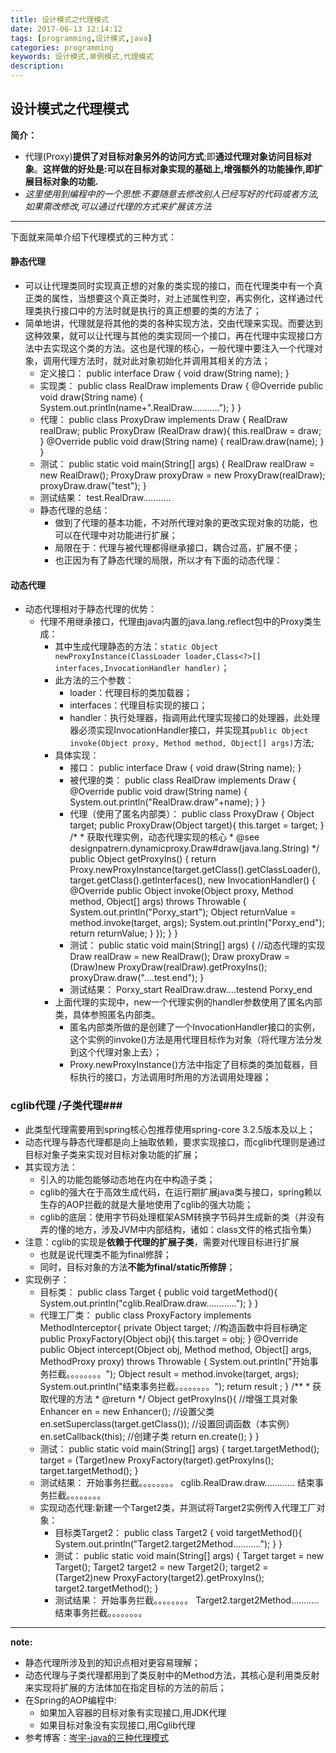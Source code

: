 ```yaml
---
title: 设计模式之代理模式
date: 2017-06-13 12:14:12
tags: [programming,设计模式,java]
categories: programming
keywords: 设计模式,单例模式,代理模式
description: 
---
```

## 设计模式之代理模式
**简介：**
- 代理(Proxy)**提供了对目标对象另外的访问方式**;即**通过代理对象访问目标对象**。**这样做的好处是:可以在目标对象实现的基础上,增强额外的功能操作,即扩展目标对象的功能.**
- *这里使用到编程中的一个思想:不要随意去修改别人已经写好的代码或者方法,如果需改修改,可以通过代理的方式来扩展该方法*

<!--more-->

----------
下面就来简单介绍下代理模式的三种方式：

#### 静态代理 ####
- 可以让代理类同时实现真正想的对象的类实现的接口，而在代理类中有一个真正类的属性，当想要这个真正类时，对上述属性判空，再实例化，这样通过代理类执行接口中的方法时就是执行的真正想要的类的方法了；
- 简单地讲，代理就是将其他的类的各种实现方法，交由代理来实现。而要达到这种效果，就可以让代理与其他的类实现同一个接口，再在代理中实现接口方法中去实现这个类的方法。这也是代理的核心，一般代理中要注入一个代理对象，调用代理方法时，就对此对象初始化并调用其相关的方法；
	- 定义接口：
			public interface Draw {
				void draw(String name);
			}
	- 实现类：
			public class RealDraw implements Draw {
				@Override
				public void draw(String name) {
					System.out.println(name+".RealDraw...........");
				}
			}
	- 代理：
			public class ProxyDraw implements Draw {
				RealDraw realDraw;
				public ProxyDraw (RealDraw draw){
					this.realDraw = draw;
				}
				@Override
				public void draw(String name) {
					realDraw.draw(name);
				}
			}
	- 测试：
			public static void main(String[] args) {
				RealDraw realDraw = new RealDraw();
				ProxyDraw proxyDraw = new ProxyDraw(realDraw);
				proxyDraw.draw("test");
			}
	- 测试结果：
			test.RealDraw...........
	- 静态代理的总结：
		- 做到了代理的基本功能，不对所代理对象的更改实现对象的功能，也可以在代理中对功能进行扩展；
		- 局限在于：代理与被代理都得继承接口，耦合过高，扩展不便；
		- 也正因为有了静态代理的局限，所以才有下面的动态代理：

#### 动态代理 ####
- 动态代理相对于静态代理的优势：
	- 代理不用继承接口，代理由java内置的java.lang.reflect包中的Proxy类生成：
		- 其中生成代理静态的方法：`static Object newProxyInstance(ClassLoader loader,Class<?>[] interfaces,InvocationHandler handler)`；
		- 此方法的三个参数：
			- loader：代理目标的类加载器；
			- interfaces：代理目标实现的接口；
			- handler：执行处理器，指调用此代理实现接口的处理器，此处理器必须实现InvocationHandler接口，并实现其`public Object invoke(Object proxy, Method method, Object[] args)`方法;
		- 具体实现：
			- 接口：
					public interface Draw {
						void draw(String name);
					}
			- 被代理的类：
					public class RealDraw implements Draw {
						@Override
						public void draw(String name) {
							System.out.println("RealDraw.draw"+name);
						}
					}
			- 代理（使用了匿名内部类）：
					public class ProxyDraw {
						Object target;
						public ProxyDraw(Object target){
							this.target = target;
						}
						/* 
						 * 获取代理实例，动态代理实现的核心
						 * @see designpatrern.dynamicproxy.Draw#draw(java.lang.String)
						 */
						public Object getProxyIns() {
							return Proxy.newProxyInstance(target.getClass().getClassLoader(), target.getClass().getInterfaces(),
									new InvocationHandler() {
										@Override
										public Object invoke(Object proxy, Method method, Object[] args)
												throws Throwable {
											System.out.println("Porxy_start");
											Object returnValue = method.invoke(target, args);
											System.out.println("Porxy_end");
											return returnValue;
										}
									});
						}
					}
			- 测试：
					public static void main(String[] args) {
						//动态代理的实现
						Draw realDraw = new RealDraw();
						Draw proxyDraw = (Draw)new ProxyDraw(realDraw).getProxyIns();
						proxyDraw.draw("....test.end");
					}
			- 测试结果：
					Porxy_start
					RealDraw.draw....testend
					Porxy_end
		- 上面代理的实现中，new一个代理实例的handler参数使用了匿名内部类，具体参照匿名内部类。
			- 匿名内部类所做的是创建了一个InvocationHandler接口的实例，这个实例的invoke()方法是用代理目标作为对象（将代理方法分发到这个代理对象上去）；
			- Proxy.newProxyInstance()方法中指定了目标类的类加载器，目标执行的接口，方法调用时所用的方法调用处理器；

### cglib代理 /子类代理###
- 此类型代理需要用到spring核心包推荐使用spring-core 3.2.5版本及以上；
- 动态代理与静态代理都是向上抽取依赖，要求实现接口，而cglib代理则是通过目标对象子类来实现对目标对象功能的扩展；
- 其实现方法：
	- 引入的功能包能够动态地在内在中构造子类；
	- cglib的强大在于高效生成代码，在运行期扩展java类与接口，spring赖以生存的AOP拦截的就是大量地使用了cglib的强大功能；
	- cglib的底层：使用字节码处理框架ASM转换字节码并生成新的类（并没有弄的懂的地方，涉及JVM中内部结构，诸如：class文件的格式指令集）
- 注意：cglib的实现是**依赖于代理的扩展子类**，需要对代理目标进行扩展
	- 也就是说代理类不能为final修辞；
	- 同时，目标对象的方法**不能为final/static所修辞**；
- 实现例子：
	- 目标类：
			public class Target {
				public void targetMethod(){
					System.out.println("cglib.RealDraw.draw............");
				}
			}
	- 代理工厂类：
			public class ProxyFactory implements MethodInterceptor{
				private Object target;
				//构造函数中将目标确定
				public ProxyFactory(Object obj){
					this.target = obj;
				}
				@Override
				public Object intercept(Object obj, Method method, Object[] args, MethodProxy proxy) throws Throwable {
					System.out.println("开始事务拦截。。。。。。。。");
					Object result = method.invoke(target, args);
					System.out.println("结束事务拦截。。。。。。。。");
					return result ;
				}
				/**
				 * 获取代理的方法
				 * @return
				 */
				Object getProxyIns(){
					//增强工具对象
					Enhancer en = new Enhancer();
					//设置父类
					en.setSuperclass(target.getClass());
					//设置回调函数（本实例）
					en.setCallback(this);
					//创建子类
					return en.create();
				}
			}
	- 测试：
			public static void main(String[] args) {
				target.targetMethod();
				target = (Target)new ProxyFactory(target).getProxyIns();
				target.targetMethod();
			}
	- 测试结果：
			开始事务拦截。。。。。。。。
			cglib.RealDraw.draw............
			结束事务拦截。。。。。。。。
	- 实现动态代理:新建一个Target2类，并测试将Target2实例传入代理工厂对象：
		- 目标类Target2：
			public class Target2 {
				void targetMethod(){
					System.out.println("Target2.target2Method...........");
				}
			}
		- 测试：
				public static void main(String[] args) {
					Target target = new Target();
					Target2 target2 = new Target2();
					target2 = (Target2)new ProxyFactory(target2).getProxyIns();
					target2.targetMethod();
				}
		- 测试结果：
				开始事务拦截。。。。。。。。
				Target2.target2Method...........
				结束事务拦截。。。。。。。。

----------
**note:**
- 静态代理所涉及到的知识点相对更容易理解；
- 动态代理与子类代理都用到了类反射中的Method方法，其核心是利用类反射来实现将扩展的方法体加在指定目标的方法的前后；
- 在Spring的AOP编程中:
	- 如果加入容器的目标对象有实现接口,用JDK代理
	- 如果目标对象没有实现接口,用Cglib代理
- 参考博客：[岑宇-java的三种代理模式](http://www.cnblogs.com/cenyu/p/6289209.html "三种代理模式")